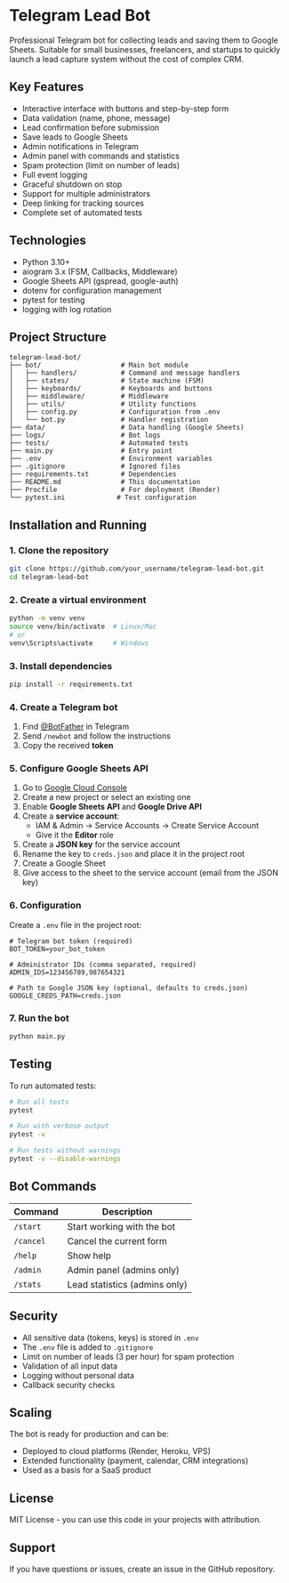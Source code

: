 # Telegram Lead Bot

Professional Telegram bot for collecting leads and saving them to Google Sheets. Suitable for small businesses, freelancers, and startups to quickly launch a lead capture system without the cost of complex CRM.

## Key Features

- Interactive interface with buttons and step-by-step form
- Data validation (name, phone, message)
- Lead confirmation before submission
- Save leads to Google Sheets
- Admin notifications in Telegram
- Admin panel with commands and statistics
- Spam protection (limit on number of leads)
- Full event logging
- Graceful shutdown on stop
- Support for multiple administrators
- Deep linking for tracking sources
- Complete set of automated tests

## Technologies

- Python 3.10+
- aiogram 3.x (FSM, Callbacks, Middleware)
- Google Sheets API (gspread, google-auth)
- dotenv for configuration management
- pytest for testing
- logging with log rotation

## Project Structure

```
telegram-lead-bot/
├── bot/                    # Main bot module
│   ├── handlers/           # Command and message handlers
│   ├── states/             # State machine (FSM)
│   ├── keyboards/          # Keyboards and buttons
│   ├── middleware/         # Middleware
│   ├── utils/              # Utility functions
│   ├── config.py           # Configuration from .env
│   └── bot.py              # Handler registration
├── data/                   # Data handling (Google Sheets)
├── logs/                   # Bot logs
├── tests/                  # Automated tests
├── main.py                 # Entry point
├── .env                    # Environment variables
├── .gitignore              # Ignored files
├── requirements.txt        # Dependencies
├── README.md               # This documentation
├── Procfile                # For deployment (Render)
└── pytest.ini             # Test configuration
```

## Installation and Running

### 1. Clone the repository

```bash
git clone https://github.com/your_username/telegram-lead-bot.git
cd telegram-lead-bot
```

### 2. Create a virtual environment

```bash
python -m venv venv
source venv/bin/activate  # Linux/Mac
# or
venv\Scripts\activate     # Windows
```

### 3. Install dependencies

```bash
pip install -r requirements.txt
```

### 4. Create a Telegram bot

1. Find [@BotFather](https://t.me/BotFather) in Telegram
2. Send `/newbot` and follow the instructions
3. Copy the received **token**

### 5. Configure Google Sheets API

1. Go to [Google Cloud Console](https://console.cloud.google.com/)
2. Create a new project or select an existing one
3. Enable **Google Sheets API** and **Google Drive API**
4. Create a **service account**:
   - IAM & Admin → Service Accounts → Create Service Account
   - Give it the **Editor** role
5. Create a **JSON key** for the service account
6. Rename the key to `creds.json` and place it in the project root
7. Create a Google Sheet
8. Give access to the sheet to the service account (email from the JSON key)

### 6. Configuration

Create a `.env` file in the project root:

```env
# Telegram bot token (required)
BOT_TOKEN=your_bot_token

# Administrator IDs (comma separated, required)
ADMIN_IDS=123456789,987654321

# Path to Google JSON key (optional, defaults to creds.json)
GOOGLE_CREDS_PATH=creds.json
```

### 7. Run the bot

```bash
python main.py
```

## Testing

To run automated tests:

```bash
# Run all tests
pytest

# Run with verbose output
pytest -v

# Run tests without warnings
pytest -v --disable-warnings
```

## Bot Commands

| Command     | Description                        |
|-------------|---------------------------------|
| `/start`    | Start working with the bot          |
| `/cancel`   | Cancel the current form         |
| `/help`     | Show help               |
| `/admin`    | Admin panel (admins only) |
| `/stats`    | Lead statistics (admins only) |

## Security

- All sensitive data (tokens, keys) is stored in `.env`
- The `.env` file is added to `.gitignore`
- Limit on number of leads (3 per hour) for spam protection
- Validation of all input data
- Logging without personal data
- Callback security checks

## Scaling

The bot is ready for production and can be:
- Deployed to cloud platforms (Render, Heroku, VPS)
- Extended functionality (payment, calendar, CRM integrations)
- Used as a basis for a SaaS product

## License

MIT License - you can use this code in your projects with attribution.

## Support

If you have questions or issues, create an issue in the GitHub repository.
